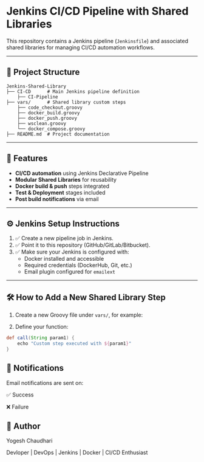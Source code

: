 # Jenkins CI/CD Pipeline with Shared Libraries


This repository contains a Jenkins pipeline (`Jenkinsfile`) and associated shared libraries for managing CI/CD automation workflows.

---

## 📂 Project Structure

    Jenkins-Shared-Library
    ├── CI-CD      # Main Jenkins pipeline definition 
        ├── CI-Pipeline
    ├── vars/      # Shared library custom steps
        ├── code_checkout.groovy 
        ├── docker_build.groovy 
        ├── docker_push.groovy 
        ├── wsclean.groovy
        └── docker_compose.groovy 
    ├── README.md  # Project documentation

---

## 🚀 Features

- **CI/CD automation** using Jenkins Declarative Pipeline
- **Modular Shared Libraries** for reusability
- **Docker build & push** steps integrated
- **Test & Deployment** stages included
- **Post build notifications** via email

---

## ⚙️ Jenkins Setup Instructions

1. ✅ Create a new pipeline job in Jenkins.
2. ✅ Point it to this repository (GitHub/GitLab/Bitbucket).
3. ✅ Make sure your Jenkins is configured with:
   - Docker installed and accessible
   - Required credentials (DockerHub, Git, etc.)
   - Email plugin configured for `emailext`

---

## 🛠️ How to Add a New Shared Library Step

1. Create a new Groovy file under `vars/`, for example:

2. Define your function:
```groovy
def call(String param1) {
    echo "Custom step executed with ${param1}"
}
```

## 📧 Notifications
Email notifications are sent on:

✅ Success

❌ Failure

## 📝 Author
Yogesh Chaudhari

Devloper | DevOps | Jenkins | Docker | CI/CD Enthusiast
